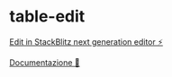 # table-edit

[Edit in StackBlitz next generation editor ⚡️](https://stackblitz.com/~/github.com/Aldodo91/table-edit)

[Documentazione 📜 ](https://primeng.org/table#row-edit)
